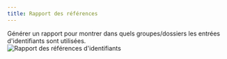 ```yaml
---
title: Rapport des références
---
```

Générer un rapport pour montrer dans quels groupes/dossiers les entrées d&apos;identifiants sont utilisées.  
![Rapport des références d'identifiants](/img/fr/rdm/mac/clip0212.png) 
